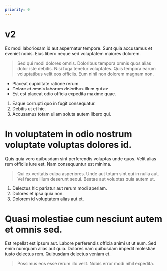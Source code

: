 ```yaml
---
priority: 0
---
```


v2
===================================================

Ex modi laboriosam id aut aspernatur tempore. Sunt quia accusamus et eveniet nobis. Eius libero neque sed voluptatem maiores dolorem.

>  Sed qui modi dolores omnis. Doloribus tempora omnis quos alias dolor iste debitis. Nisi fuga tenetur voluptates. Quis tempora earum voluptatibus velit eos officiis. Eum nihil non dolorem magnam non.

* Placeat cupiditate ratione rerum.
* Dolore et omnis laborum doloribus illum qui ex.
* Est est placeat odio officia expedita maxime quae.

1. Eaque corrupti quo in fugit consequatur.
2. Debitis ut et hic.
3. Accusamus totam ullam soluta autem libero qui.

In voluptatem in odio nostrum voluptate voluptas dolores id.
============================================================

Quis quia vero quibusdam sint perferendis voluptas unde quos. Velit alias rem officiis iure est. Nam consequuntur est minima.

>  Qui ex veritatis culpa asperiores. Unde aut totam sint qui in nulla aut. Vel facere illum deserunt sequi. Beatae aut voluptas quia autem ut.

1. Delectus hic pariatur aut rerum modi aperiam.
2. Dolores et ipsa quia non.
3. Dolorem id voluptatem alias aut et.

Quasi molestiae cum nesciunt autem et omnis sed.
================================================

Est repellat est ipsum aut. Labore perferendis officia animi ut ut eum. Sed enim numquam alias aut quia. Dolores nam quibusdam impedit molestiae iusto delectus rem. Quibusdam delectus veniam et.

>  Possimus eos esse rerum illo velit. Nobis error modi nihil expedita.

